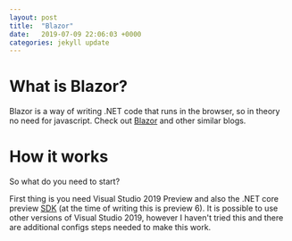 ```yaml
---
layout: post
title:  "Blazor"
date:   2019-07-09 22:06:03 +0000
categories: jekyll update
---
```

# What is Blazor?

Blazor is a way of writing .NET code that runs in the browser, so in theory no need for javascript. Check out [Blazor][1] and other similar blogs.

[1]: https://dotnet.microsoft.com/apps/aspnet/web-apps/client
[2]: https://dotnet.microsoft.com/download/dotnet-core/3.0

# How it works

So what do you need to start? 

First thing is you need Visual Studio 2019 Preview and also the .NET core preview [SDK][2]  (at the time of writing this is preview 6). It is possible to use other versions of Visual Studio 2019, however I haven't tried this and there are additional configs steps needed to make this work. 

